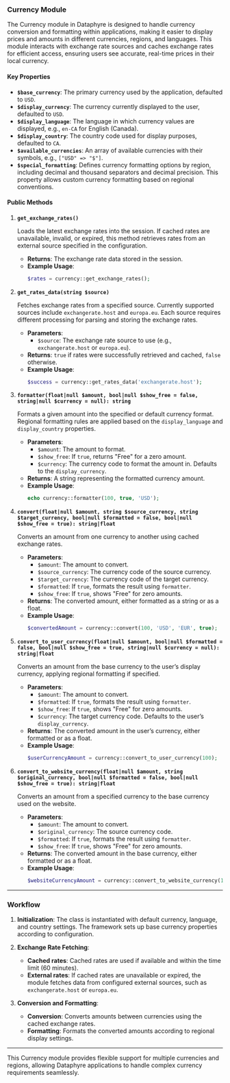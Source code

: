 ### Currency Module

The Currency module in Dataphyre is designed to handle currency conversion and formatting within applications, making it easier to display prices and amounts in different currencies, regions, and languages. This module interacts with exchange rate sources and caches exchange rates for efficient access, ensuring users see accurate, real-time prices in their local currency.

#### Key Properties

- **`$base_currency`**: The primary currency used by the application, defaulted to `USD`.
- **`$display_currency`**: The currency currently displayed to the user, defaulted to `USD`.
- **`$display_language`**: The language in which currency values are displayed, e.g., `en-CA` for English (Canada).
- **`$display_country`**: The country code used for display purposes, defaulted to `CA`.
- **`$available_currencies`**: An array of available currencies with their symbols, e.g., `["USD" => "$"]`.
- **`$special_formatting`**: Defines currency formatting options by region, including decimal and thousand separators and decimal precision. This property allows custom currency formatting based on regional conventions.

#### Public Methods

1. **`get_exchange_rates()`**

   Loads the latest exchange rates into the session. If cached rates are unavailable, invalid, or expired, this method retrieves rates from an external source specified in the configuration.

   - **Returns**: The exchange rate data stored in the session.
   - **Example Usage**:
     ```php
     $rates = currency::get_exchange_rates();
     ```

2. **`get_rates_data(string $source)`**

   Fetches exchange rates from a specified source. Currently supported sources include `exchangerate.host` and `europa.eu`. Each source requires different processing for parsing and storing the exchange rates.

   - **Parameters**:
     - `$source`: The exchange rate source to use (e.g., `exchangerate.host` or `europa.eu`).
   - **Returns**: `true` if rates were successfully retrieved and cached, `false` otherwise.
   - **Example Usage**:
     ```php
     $success = currency::get_rates_data('exchangerate.host');
     ```

3. **`formatter(float|null $amount, bool|null $show_free = false, string|null $currency = null): string`**

   Formats a given amount into the specified or default currency format. Regional formatting rules are applied based on the `display_language` and `display_country` properties.

   - **Parameters**:
     - `$amount`: The amount to format.
     - `$show_free`: If `true`, returns "Free" for a zero amount.
     - `$currency`: The currency code to format the amount in. Defaults to the `display_currency`.
   - **Returns**: A string representing the formatted currency amount.
   - **Example Usage**:
     ```php
     echo currency::formatter(100, true, 'USD');
     ```

4. **`convert(float|null $amount, string $source_currency, string $target_currency, bool|null $formatted = false, bool|null $show_free = true): string|float`**

   Converts an amount from one currency to another using cached exchange rates.

   - **Parameters**:
     - `$amount`: The amount to convert.
     - `$source_currency`: The currency code of the source currency.
     - `$target_currency`: The currency code of the target currency.
     - `$formatted`: If `true`, formats the result using `formatter`.
     - `$show_free`: If `true`, shows "Free" for zero amounts.
   - **Returns**: The converted amount, either formatted as a string or as a float.
   - **Example Usage**:
     ```php
     $convertedAmount = currency::convert(100, 'USD', 'EUR', true);
     ```

5. **`convert_to_user_currency(float|null $amount, bool|null $formatted = false, bool|null $show_free = true, string|null $currency = null): string|float`**

   Converts an amount from the base currency to the user’s display currency, applying regional formatting if specified.

   - **Parameters**:
     - `$amount`: The amount to convert.
     - `$formatted`: If `true`, formats the result using `formatter`.
     - `$show_free`: If `true`, shows "Free" for zero amounts.
     - `$currency`: The target currency code. Defaults to the user’s `display_currency`.
   - **Returns**: The converted amount in the user’s currency, either formatted or as a float.
   - **Example Usage**:
     ```php
     $userCurrencyAmount = currency::convert_to_user_currency(100);
     ```

6. **`convert_to_website_currency(float|null $amount, string $original_currency, bool|null $formatted = false, bool|null $show_free = true): string|float`**

   Converts an amount from a specified currency to the base currency used on the website.

   - **Parameters**:
     - `$amount`: The amount to convert.
     - `$original_currency`: The source currency code.
     - `$formatted`: If `true`, formats the result using `formatter`.
     - `$show_free`: If `true`, shows "Free" for zero amounts.
   - **Returns**: The converted amount in the base currency, either formatted or as a float.
   - **Example Usage**:
     ```php
     $websiteCurrencyAmount = currency::convert_to_website_currency(100, 'EUR');
     ```

---

### Workflow

1. **Initialization**: The class is instantiated with default currency, language, and country settings. The framework sets up base currency properties according to configuration.

2. **Exchange Rate Fetching**: 
   - **Cached rates**: Cached rates are used if available and within the time limit (60 minutes).
   - **External rates**: If cached rates are unavailable or expired, the module fetches data from configured external sources, such as `exchangerate.host` or `europa.eu`.

3. **Conversion and Formatting**:
   - **Conversion**: Converts amounts between currencies using the cached exchange rates.
   - **Formatting**: Formats the converted amounts according to regional display settings.

---

This Currency module provides flexible support for multiple currencies and regions, allowing Dataphyre applications to handle complex currency requirements seamlessly.
